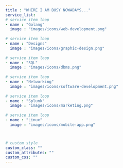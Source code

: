 ```yaml
---
title : "WHERE I AM BUSY NOWADAYS..."
service_list:
# service item loop
- name : "Golang"
  image : "images/icons/web-development.png"
  
# service item loop
- name : "Designs"
  image : "images/icons/graphic-design.png"
  
# service item loop
- name : "SQL"
  image : "images/icons/dbms.png"
  
# service item loop
- name : "Networking"
  image : "images/icons/software-development.png"
  
# service item loop
- name : "Splunk"
  image : "images/icons/marketing.png"
  
# service item loop
- name : "Linux"
  image : "images/icons/mobile-app.png"



# custom style
custom_class: "" 
custom_attributes: "" 
custom_css: ""
---
```

